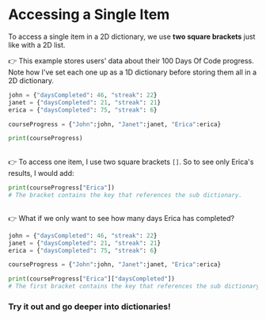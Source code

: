 # Accessing a Single Item

To access a single item in a 2D dictionary, we use **two square brackets** just like with a 2D list.

👉 This example stores users' data about their 100 Days Of Code progress. Note how I've set each one up as a 1D dictionary before storing them all in a 2D dictionary.


```python
john = {"daysCompleted": 46, "streak": 22}
janet = {"daysCompleted": 21, "streak": 21}
erica = {"daysCompleted": 75, "streak": 6}

courseProgress = {"John":john, "Janet":janet, "Erica":erica}

print(courseProgress)
```

##

👉 To access one item, I use two square brackets `[]`. So to see only Erica's results, I would add: 

```python
print(courseProgress["Erica"])
# The bracket contains the key that references the sub dictionary. 
```
##
👉 What if we only want to see how many days Erica has completed?

```python
john = {"daysCompleted": 46, "streak": 22}
janet = {"daysCompleted": 21, "streak": 21}
erica = {"daysCompleted": 75, "streak": 6}

courseProgress = {"John":john, "Janet":janet, "Erica":erica}

print(courseProgress["Erica"]["daysCompleted"])
# The first bracket contains the key that references the sub dictionary. The second bracket contains the key that references the sub item. This will output '75'.
```

### Try it out and go deeper into dictionaries!